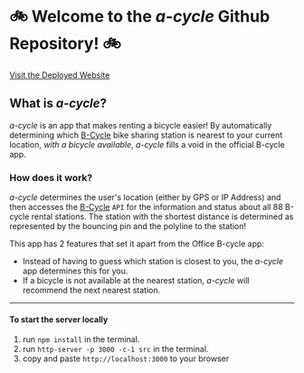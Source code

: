 # 🚲 Welcome to the *a-cycle* Github Repository! 🚲


[Visit the Deployed Website](https://bcycle-app.firebaseapp.com/)

## What is *a-cycle*?
*a-cycle* is an app that makes renting a bicycle easier! By automatically determining which [B-Cycle](https://denver.bcycle.com/) bike sharing station is nearest to your current location, *with a bicycle available*, *a-cycle* fills a void in the official B-cycle app.

### How does it work?
*a-cycle* determines the user's location (either by GPS or IP Address) and then accesses the [B-Cycle](https://denver.bcycle.com/) `API` for the information and status about all 88 B-cycle rental stations. The station with the shortest distance is determined as represented by the bouncing pin and the polyline to the station!

This app has 2 features that set it apart from the Office B-cycle app:
- Instead of having to guess which station is closest to you, the *a-cycle* app determines this for you.
- If a bicycle is not available at the nearest station, *a-cycle* will recommend the next nearest station.

_________
#### To start the server locally

1. run `npm install` in the terminal.
1. run `http-server -p 3000 -c-1 src` in the terminal.
1. copy and paste `http://localhost:3000` to your browser
